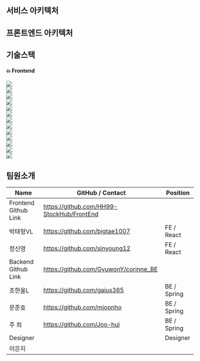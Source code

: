 ## 서비스 아키텍처


## 프론트엔드 아키텍처


## 기술스택

#### :boom: Frontend
<img src="https://img.shields.io/badge/PostCSS-dd3a0a?style=flat&logo=POSTCSS&logoColor=white"><br/>
<img src="https://img.shields.io/badge/sockjs-1877F2?style=flat&logo=ssockjs&logoColor=white"><br/>
<img src="https://img.shields.io/badge/stomp-1877F2?style=flat&logo=stomp&logoColor=white"><br/>
<img src="https://img.shields.io/badge/ApexChart-1877F2?style=flat&logo=ApexChart&logoColor=white"><br/>
<img src="https://img.shields.io/badge/Chart.js-ff6384?style=flat&logo=Chart.js&logoColor=white"><br/>
<img src="https://img.shields.io/badge/html5-E34F26?style=for-the-badge&logo=html5&logoColor=white"> <br>
<img src="https://img.shields.io/badge/css-1572B6?style=for-the-badge&logo=css3&logoColor=white"> <br>
<img src="https://img.shields.io/badge/javascript-F7DF1E?style=for-the-badge&logo=javascript&logoColor=black"> <br>
<img src="https://img.shields.io/badge/firebase-FFCA28?style=for-the-badge&logo=firebase&logoColor=white"><br>
<img src="https://img.shields.io/badge/react-61DAFB?style=for-the-badge&logo=react&logoColor=black">  <br> 
<img src="https://img.shields.io/badge/redux-764ABC?style=for-the-badge&logo=redux&logoColor=purple">  <br> 
<img src="https://img.shields.io/badge/styledcomponents-DB7093?style=for-the-badge&logo=styledcomponents&logoColor=pink">  <br> 
<img src="https://img.shields.io/badge/amazons3-569A31?style=for-the-badge&logo=amazons3&logoColor=green"> <br>

## 팀원소개
| Name                 | GitHub / Contact                          | Position    |
| -------------------- | --------------------------------------    | ----------- |
| Frontend Github Link | https://github.com/HH99-StockHub/FrontEnd 
| 박태형VL             |  https://github.com/bigtae1007             | FE / React  |
| 정신영               | https://github.com/sinyoung12              | FE / React  |
| Backend Github Link  | https://github.com/GyuwonY/corinne_BE      |
| 조한울L              | https://github.com/gaius365                | BE / Spring |
| 문준호               | https://github.com/mjoonho                 | BE / Spring |
| 주 희                | https://github.com/Joo-hui                 | BE / Spring |
| Designer             |                                            | Designer   |
| 이은지               |                                            |            |


